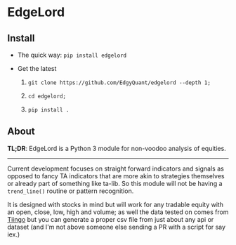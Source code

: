 # EdgeLord

## Install

*   The quick way: `pip install edgelord`

*   Get the latest

    1.   `git clone https://github.com/EdgyQuant/edgelord --depth 1;`

    2.   `cd edgelord;`

    3.   `pip install .`

## About

__TL;DR__: EdgeLord is a Python 3 module for non-voodoo analysis of equities. 

---

Current development focuses on straight forward indicators and signals as opposed to fancy TA indicators that are more akin to strategies themselves or already part of something like ta-lib.  So this module will not be having a `trend_line()` routine or pattern recognition.

It is designed with stocks in mind but will work for any tradable equity with an open, close, low, high and volume; as well the data tested on comes from [Tiingo](https://www.tiingo.com/) but you can generate a proper csv file from just about any api or dataset (and I'm not above someone else sending a PR with a script for say iex.)